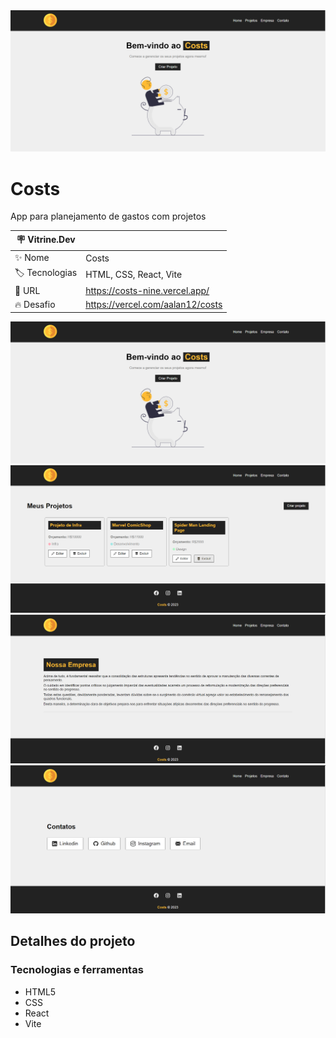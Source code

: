<div align="center" >
  <img src="https://github.com/AAlan12/Costs/blob/main/src/assets/vitdev/img1.PNG?raw=true"/>
</div>

# Costs

App para planejamento de gastos com projetos

| :placard: Vitrine.Dev |     |
| -------------  | --- |
| :sparkles: Nome        | Costs
| :label: Tecnologias | HTML, CSS, React, Vite
| :rocket: URL         | https://costs-nine.vercel.app/
| :fire: Desafio     | https://vercel.com/aalan12/costs 

<!-- Inserir imagem com a #vitrinedev ao final do link -->
![](https://github.com/AAlan12/Costs/blob/main/src/assets/vitdev/img1.PNG?raw=true#vitrinedev)
![](https://github.com/AAlan12/Costs/blob/main/src/assets/vitdev/img2.PNG?raw=true#vitrinedev)
![](https://github.com/AAlan12/Costs/blob/main/src/assets/vitdev/img3.PNG?raw=true#vitrinedev)
![](https://github.com/AAlan12/Costs/blob/main/src/assets/vitdev/img4.PNG?raw=true#vitrinedev)

## Detalhes do projeto

### Tecnologias e ferramentas

- HTML5
- CSS
- React
- Vite

